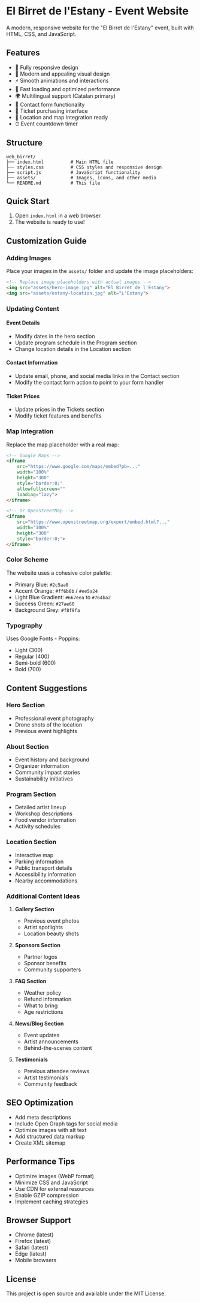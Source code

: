 # El Birret de l'Estany - Event Website

A modern, responsive website for the "El Birret de l'Estany" event, built with HTML, CSS, and JavaScript.

## Features

- 📱 Fully responsive design
- 🎨 Modern and appealing visual design
- ⚡ Smooth animations and interactions
- 🚀 Fast loading and optimized performance
- 🌍 Multilingual support (Catalan primary)
- 📧 Contact form functionality
- 🎫 Ticket purchasing interface
- 📍 Location and map integration ready
- ⏰ Event countdown timer

## Structure

```
web_birret/
├── index.html          # Main HTML file
├── styles.css          # CSS styles and responsive design
├── script.js           # JavaScript functionality
├── assets/             # Images, icons, and other media
└── README.md           # This file
```

## Quick Start

1. Open `index.html` in a web browser
2. The website is ready to use!

## Customization Guide

### Adding Images

Place your images in the `assets/` folder and update the image placeholders:

```html
<!-- Replace image placeholders with actual images -->
<img src="assets/hero-image.jpg" alt="El Birret de l'Estany">
<img src="assets/estany-location.jpg" alt="L'Estany">
```

### Updating Content

#### Event Details
- Modify dates in the hero section
- Update program schedule in the Program section
- Change location details in the Location section

#### Contact Information
- Update email, phone, and social media links in the Contact section
- Modify the contact form action to point to your form handler

#### Ticket Prices
- Update prices in the Tickets section
- Modify ticket features and benefits

### Map Integration

Replace the map placeholder with a real map:

```html
<!-- Google Maps -->
<iframe 
    src="https://www.google.com/maps/embed?pb=..." 
    width="100%" 
    height="300" 
    style="border:0;" 
    allowfullscreen="" 
    loading="lazy">
</iframe>

<!-- Or OpenStreetMap -->
<iframe 
    src="https://www.openstreetmap.org/export/embed.html?..." 
    width="100%" 
    height="300" 
    style="border:0;">
</iframe>
```

### Color Scheme

The website uses a cohesive color palette:

- Primary Blue: `#2c5aa0`
- Accent Orange: `#ff6b6b` / `#ee5a24`
- Light Blue Gradient: `#667eea` to `#764ba2`
- Success Green: `#27ae60`
- Background Grey: `#f8f9fa`

### Typography

Uses Google Fonts - Poppins:
- Light (300)
- Regular (400)
- Semi-bold (600)
- Bold (700)

## Content Suggestions

### Hero Section
- Professional event photography
- Drone shots of the location
- Previous event highlights

### About Section
- Event history and background
- Organizer information
- Community impact stories
- Sustainability initiatives

### Program Section
- Detailed artist lineup
- Workshop descriptions
- Food vendor information
- Activity schedules

### Location Section
- Interactive map
- Parking information
- Public transport details
- Accessibility information
- Nearby accommodations

### Additional Content Ideas

1. **Gallery Section**
   - Previous event photos
   - Artist spotlights
   - Location beauty shots

2. **Sponsors Section**
   - Partner logos
   - Sponsor benefits
   - Community supporters

3. **FAQ Section**
   - Weather policy
   - Refund information
   - What to bring
   - Age restrictions

4. **News/Blog Section**
   - Event updates
   - Artist announcements
   - Behind-the-scenes content

5. **Testimonials**
   - Previous attendee reviews
   - Artist testimonials
   - Community feedback

## SEO Optimization

- Add meta descriptions
- Include Open Graph tags for social media
- Optimize images with alt text
- Add structured data markup
- Create XML sitemap

## Performance Tips

- Optimize images (WebP format)
- Minimize CSS and JavaScript
- Use CDN for external resources
- Enable GZIP compression
- Implement caching strategies

## Browser Support

- Chrome (latest)
- Firefox (latest)
- Safari (latest)
- Edge (latest)
- Mobile browsers

## License

This project is open source and available under the MIT License.
